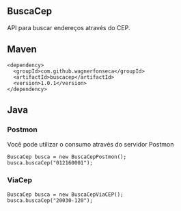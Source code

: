 BuscaCep
-------------------

API para buscar endereços através do CEP.

## Maven
```
<dependency>
  <groupId>com.github.wagnerfonseca</groupId>
  <artifactId>buscacep</artifactId>
  <version>1.0.1</version>
</dependency>
```

## Java

### Postmon
Você pode utilizar o consumo através do servidor Postmon
```
BuscaCep busca = new BuscaCepPostmon();
busca.buscaCep("012160001");

```

### ViaCep
```
BuscaCep busca = new BuscaCepViaCEP();
busca.buscaCep("20030-120");

```

